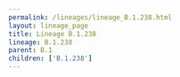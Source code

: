 ```yaml
---
permalink: /lineages/lineage_B.1.238.html
layout: lineage_page
title: Lineage B.1.238
lineage: B.1.238
parent: B.1
children: ['B.1.238']
---
```

